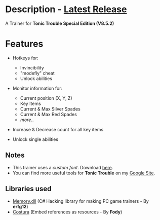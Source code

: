 # Description - [Latest Release](https://github.com/alweg/Eddd-s-Popcorn/releases)
A Trainer for **Tonic Trouble Special Edition (V8.5.2)**

# Features
* Hotkeys for: 
  * Invincibility
  * "modefly" cheat
  * Unlock abilities
  
* Monitor information for:
  * Current position (X, Y, Z)
  * Key Items
  * Current & Max Silver Spades
  * Current & Max Red Spades
  * *more*..
  
* Increase & Decrease count for all key items
* Unlock single abilities

## Notes
* This trainer uses a *custom font*. Download [here](https://drive.google.com/file/d/1Fn6dzkT3LFvqgwM6Hh9GWrzJHfuUWk-X).
* You can find more useful tools for **Tonic Trouble** on my [Google Site](https://sites.google.com/view/tonictrouble).

## Libraries used
* [Memory.dll](https://github.com/erfg12/memory.dll) (C# Hacking library for making PC game trainers - By **erfg12**)
* [Costura](https://github.com/Fody/Costura) (Embed references as resources - By **Fody**)
